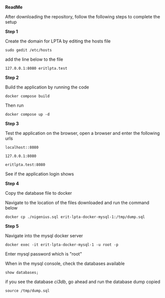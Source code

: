****ReadMe****

After downloading the repository, follow the following steps to complete the setup

**Step 1**

Create the domain for LPTA by editing the hosts file

``sudo gedit /etc/hosts``

add the line below to the file

``127.0.0.1:8080 eritlpta.test``


**Step 2**

Build the application by running the code 

``docker compose build``

Then run

``docker compose up -d``


**Step 3**

Test the application on the browser, open a browser and enter the following urls 

``localhost::8080``

``127.0.0.1:8080``

``eritlpta.test:8080``

See if the application login shows


**Step 4**

Copy the database file to docker

Navigate to the location of the files downloaded and run the command below

``docker cp ./nigenius.sql erit-lpta-docker-mysql-1:/tmp/dump.sql``


**Step 5**

Navigate into the mysql docker server

``docker exec -it erit-lpta-docker-mysql-1 -u root -p``

Enter mysql password which is "root"

When in the mysql console, check the databases available

``show databases;``

if you see the database *ci3db*, go ahead and run the database dump copied

``source /tmp/dump.sql``





